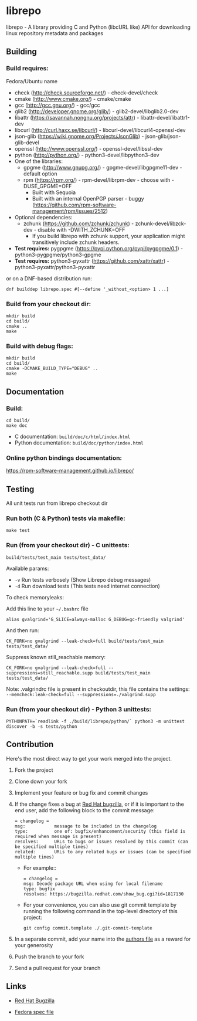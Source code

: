 # librepo

librepo - A library providing C and Python (libcURL like) API for downloading
linux repository metadata and packages

## Building


### Build requires:

Fedora/Ubuntu name

* check (http://check.sourceforge.net/) - check-devel/check
* cmake (http://www.cmake.org/) - cmake/cmake
* gcc (http://gcc.gnu.org/) - gcc/gcc
* glib2 (http://developer.gnome.org/glib/) - glib2-devel/libglib2.0-dev
* libattr (https://savannah.nongnu.org/projects/attr) - libattr-devel/libattr1-dev
* libcurl (http://curl.haxx.se/libcurl/) - libcurl-devel/libcurl4-openssl-dev
* json-glib (https://wiki.gnome.org/Projects/JsonGlib) - json-glib/json-glib-devel
* openssl (http://www.openssl.org/) - openssl-devel/libssl-dev
* python (http://python.org/) - python3-devel/libpython3-dev
* One of the libraries:
    * gpgme (http://www.gnupg.org/) - gpgme-devel/libgpgme11-dev - default
      option
    * rpm (https://rpm.org/) - rpm-devel/librpm-dev - choose with
      -DUSE\_GPGME=OFF
        * Built with Sequoia
        * Built with an internal OpenPGP parser - buggy
          (https://github.com/rpm-software-management/rpm/issues/2512)
* Optional dependencies:
    * zchunk (https://github.com/zchunk/zchunk) - zchunk-devel/libzck-dev - disable
      with -DWITH\_ZCHUNK=OFF
        * If you build librepo with zchunk support, your application might
          transitively include zchunk headers.
* **Test requires:** pygpgme (https://pypi.python.org/pypi/pygpgme/0.1) - python3-pygpgme/python3-gpgme
* **Test requires:** python3-pyxattr (https://github.com/xattr/xattr) - python3-pyxattr/python3-pyxattr

or on a DNF-based distribution run:

    dnf builddep librepo.spec #[--define '_without_<option> 1 ...]

### Build from your checkout dir:

    mkdir build
    cd build/
    cmake ..
    make

### Build with debug flags:

    mkdir build
    cd build/
    cmake -DCMAKE_BUILD_TYPE="DEBUG" ..
    make

## Documentation

### Build:

    cd build/
    make doc

* C documentation: `build/doc/c/html/index.html`
* Python documentation: `build/doc/python/index.html`

### Online python bindings documentation:

https://rpm-software-management.github.io/librepo/

## Testing

All unit tests run from librepo checkout dir

### Run both (C & Python) tests via makefile:
    make test

### Run (from your checkout dir) - C unittests:

    build/tests/test_main tests/test_data/

Available params:

* ``-v`` Run tests verbosely (Show Librepo debug messages)
* ``-d`` Run download tests (This tests need internet connection)

To check memoryleaks:

Add this line to your ``~/.bashrc`` file

    alias gvalgrind='G_SLICE=always-malloc G_DEBUG=gc-friendly valgrind'

And then run:

    CK_FORK=no gvalgrind --leak-check=full build/tests/test_main tests/test_data/

Suppress known still_reachable memory:

    CK_FORK=no gvalgrind --leak-check=full --suppressions=still_reachable.supp build/tests/test_main tests/test_data/

Note: .valgrindrc file is present in checkoutdir, this file contains the settings:
`--memcheck:leak-check=full --suppressions=./valgrind.supp`

### Run (from your checkout dir) - Python 3 unittests:

    PYTHONPATH=`readlink -f ./build/librepo/python/` python3 -m unittest discover -b -s tests/python

## Contribution

Here's the most direct way to get your work merged into the project.

1. Fork the project
1. Clone down your fork
1. Implement your feature or bug fix and commit changes
1. If the change fixes a bug at [Red Hat bugzilla](https://bugzilla.redhat.com/), or if it is important to the end user, add the following block to the commit message:

       = changelog =
       msg:           message to be included in the changelog
       type:          one of: bugfix/enhancement/security (this field is required when message is present)
       resolves:      URLs to bugs or issues resolved by this commit (can be specified multiple times)
       related:       URLs to any related bugs or issues (can be specified multiple times)

   * For example::

         = changelog =
         msg: Decode package URL when using for local filename
         type: bugfix
         resolves: https://bugzilla.redhat.com/show_bug.cgi?id=1817130

   * For your convenience, you can also use git commit template by running the following command in the top-level directory of this project:

         git config commit.template ./.git-commit-template

1. In a separate commit, add your name into the [authors file](https://github.com/rpm-software-management/librepo/blob/master/AUTHORS) as a reward for your generosity
1. Push the branch to your fork
1. Send a pull request for your branch

## Links

* [Red Hat Bugzilla](https://bugzilla.redhat.com/buglist.cgi?query_format=advanced&bug_status=NEW&bug_status=ASSIGNED&bug_status=MODIFIED&bug_status=VERIFIED&component=librepo)

* [Fedora spec file](http://pkgs.fedoraproject.org/cgit/librepo.git/tree/librepo.spec)
